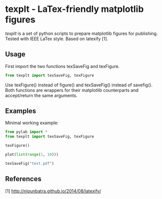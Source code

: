 # texplt - LaTex-friendly matplotlib figures

*texplt* is a set of python scripts to prepare matplotlib figures for publishing. Tested with IEEE LaTex style. Based on latexify [1].

## Usage

First import the two functions texSaveFig and texFigure.

```python
from texplt import texSaveFig, texFigure
```

Use texFigure() instead of figure() and texSaveFig() instead of savefig(). Both functions are wrappers for their matplotlib counterparts and accept/return the same arguments.

## Examples

Minimal working example:

```python
from pylab import *
from texplt import texSaveFig, texFigure

texFigure()

plot(list(range(1, 10)))

texSaveFig("test.pdf")
```

## References

[1] http://nipunbatra.github.io/2014/08/latexify/
